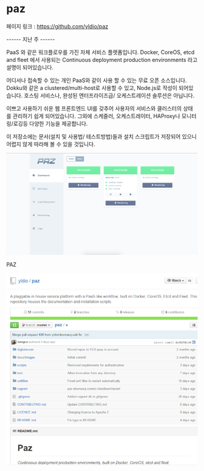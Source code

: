 # paz

페이지 링크 : https://github.com/yldio/paz

------ 지난 주 ------

PaaS 와 같은 워크플로우를 가진 자체 서비스 플랫폼입니다. 
Docker, CoreOS, etcd and fleet 에서 사용되는 Continuous deployment production environments 라고 설명이 되어있습니다. 

어디서나 접속할 수 있는 개인 PaaS와 같이 사용 할 수 있는 무료 오픈 소스입니다. 
Dokku와 같은  a clustered/multi-host로 사용할 수 있고, Node.js로 작성이 되어있습니다. 
호스팅 서비스나, 완성된 엔터프라이즈급/ 오케스트레이션 솔루션은 아닙니다. 

이쁘고 사용하기 쉬운 웹 프론트엔드 UI를 갖추어 사용자의 서비스와 클러스터의 상태를 관리하기 쉽게 되어있습니다. 
그외에 스케줄러, 오케스트레이터, HAProxy나 모니터링/로깅등 다양한 기능을 제공합니다. 

이 저장소에는 문서(설치 및 사용법/ 테스트방법)들과 설치 스크립트가 저장되어 있으니 
어렵지 않게 따라해 볼 수 있을 것입니다. 

![이미지](img/005-14-01.PNG)

PAZ

![이미지](img/005-14-02.PNG)


